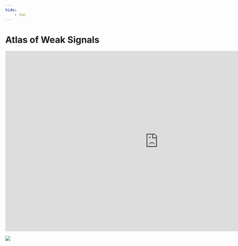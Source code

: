 ```yaml
---
hide:
    - toc
---
```


# Atlas of Weak Signals

<iframe src="https://docs.google.com/presentation/d/e/2PACX-1vTtM93lt7VXVRojFDBDnruYuCBPy82s4JQbmCdp1JyoHxWKBdF5Oi83zh2BsfMhMO3eCQXoTLQB5YWv/embed?start=false&loop=false&delayms=3000" frameborder="0" width="960" height="569" allowfullscreen="true" mozallowfullscreen="true" webkitallowfullscreen="true"></iframe>


![](../images/MT01/scorpio_blow.jpg)
